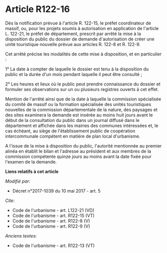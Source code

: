 # Article R122-16

Dès la notification prévue à l'article R. 122-15, le préfet coordinateur de massif, ou, pour les projets soumis à
autorisation en application de l'article L. 122-21, le préfet de département, prescrit par arrêté la mise à la disposition du
public du dossier de demande d'autorisation de créer une unité touristique nouvelle prévue aux articles R. 122-8 et R.
122-9. 

Cet arrêté précise les modalités de cette mise à disposition, et en particulier : 

1° La date à compter de laquelle le dossier est tenu à la disposition du public et la durée d'un mois pendant laquelle il
peut être consulté ; 

2° Les heures et lieux où le public peut prendre connaissance du dossier et formuler ses observations sur un ou plusieurs
registres ouverts à cet effet. 

Mention de l'arrêté ainsi que de la date à laquelle la commission spécialisée du comité de massif ou la formation spécialisée
des unités touristiques nouvelles de la commission départementale de la nature, des paysages et des sites examinera la
demande est insérée au moins huit jours avant le début de la consultation du public dans un journal diffusé dans le
département et affichée dans les mairies des communes intéressées et, le cas échéant, au siège de l'établissement public de
coopération intercommunale compétent en matière de plan local d'urbanisme. 

A l'issue de la mise à disposition du public, l'autorité mentionnée au premier alinéa en établit le bilan et l'adresse au
président et aux membres de la commission compétente quinze jours au moins avant la date fixée pour l'examen de la demande.

**Liens relatifs à cet article**

_Modifié par_:

  - Décret n°2017-1039 du 10 mai 2017 - art. 5

_Cite_:

  - Code de l'urbanisme - art. L122-21 (VD)
  - Code de l'urbanisme - art. R122-15 (VT)
  - Code de l'urbanisme - art. R122-8 (V)
  - Code de l'urbanisme - art. R122-9 (V)

_Anciens textes_:

  - Code de l'urbanisme - art. R122-13 (VT)
